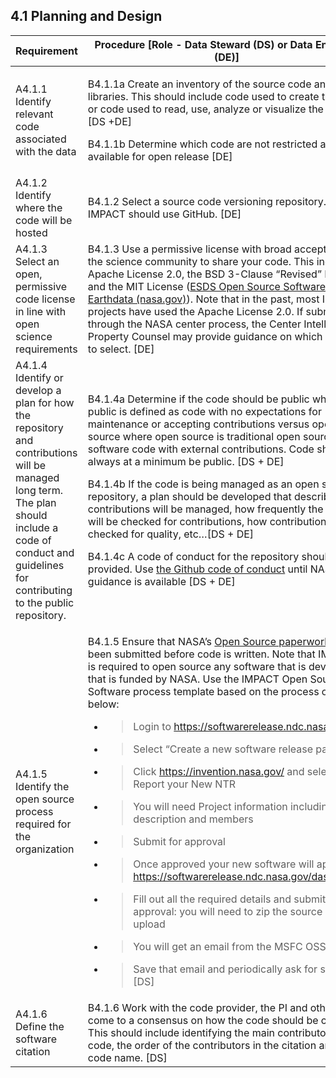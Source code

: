 **4.1 Planning and Design**
-----------------------

<table>
<thead>
<tr class="header">
<th><strong>Requirement</strong></th>
<th><strong>Procedure</strong> [Role - Data Steward (DS) or Data Engineer (DE)]</th>
</tr>
</thead>
<tbody>
<tr class="odd">
<td>A4.1.1 Identify relevant code associated with the data</td>
<td><p>B4.1.1a Create an inventory of the source code and/or libraries. This should include code used to create the data or code used to read, use, analyze or visualize the data. [DS +DE]</p>
<p>B4.1.1b Determine which code are not restricted and are available for open release [DE]</p></td>
</tr>
<tr class="even">
<td>A4.1.2 Identify where the code will be hosted</td>
<td>B4.1.2 Select a source code versioning repository. IMPACT should use GitHub. [DE]</td>
</tr>
<tr class="odd">
<td>A4.1.3 Select an open, permissive code license in line with open science requirements</td>
<td>B4.1.3 Use a permissive license with broad acceptance in the science community to share your code. This includes Apache License 2.0, the BSD 3-Clause “Revised” License, and the MIT License (<a href="https://www.earthdata.nasa.gov/engage/open-data-services-and-software/esds-open-source-policy"><span class="underline">ESDS Open Source Software Policy | Earthdata (nasa.gov)</span></a>). Note that in the past, most IMPACT projects have used the Apache License 2.0. If submitting through the NASA center process, the Center Intellectual Property Counsel may provide guidance on which license to select. [DE]</td>
</tr>
<tr class="even">
<td>A4.1.4 Identify or develop a plan for how the repository and contributions will be managed long term. The plan should include a code of conduct and guidelines for contributing to the public repository.</td>
<td><p>B4.1.4a Determine if the code should be public where public is defined as code with no expectations for maintenance or accepting contributions versus open source where open source is traditional open source software code with external contributions. Code should always at a minimum be public. [DS + DE]</p>
<p>B4.1.4b If the code is being managed as an open source repository, a plan should be developed that describes how contributions will be managed, how frequently the repo will be checked for contributions, how contributions will be checked for quality, etc…[DS + DE]</p>
<p>B4.1.4c A code of conduct for the repository should be provided. Use <a href="https://docs.github.com/en/site-policy/github-terms/github-community-code-of-conduct"><span class="underline">the Github code of conduct</span></a> until NASA SMD guidance is available [DS + DE]</p></td>
</tr>
<tr class="odd">
<td>A4.1.5 Identify the open source process required for the organization</td>
<td><p>B4.1.5 Ensure that NASA’s <a href="https://code.nasa.gov/#/guide"><span class="underline">Open Source paperwork</span></a> has been submitted before code is written. Note that IMPACT is required to open source any software that is developed that is funded by NASA. Use the IMPACT Open Source Software process template based on the process outlined below:</p>
<ul>
<li><blockquote>
<p>Login to <a href="https://softwarerelease.ndc.nasa.gov/"><span class="underline">https://softwarerelease.ndc.nasa.gov/</span></a></p>
</blockquote></li>
<li><blockquote>
<p>Select “Create a new software release package”</p>
</blockquote></li>
<li><blockquote>
<p>Click <a href="https://invention.nasa.gov/"><span class="underline">https://invention.nasa.gov/</span></a> and select Report your New NTR</p>
</blockquote></li>
<li><blockquote>
<p>You will need Project information including a description and members</p>
</blockquote></li>
<li><blockquote>
<p>Submit for approval</p>
</blockquote></li>
<li><blockquote>
<p>Once approved your new software will appear in <a href="https://softwarerelease.ndc.nasa.gov/dashboard/"><span class="underline">https://softwarerelease.ndc.nasa.gov/dashboard/</span></a></p>
</blockquote></li>
<li><blockquote>
<p>Fill out all the required details and submit for approval: you will need to zip the source code to upload</p>
</blockquote></li>
<li><blockquote>
<p>You will get an email from the MSFC OSS group</p>
</blockquote></li>
<li><blockquote>
<p>Save that email and periodically ask for status [DS]</p>
</blockquote></li>
</ul></td>
</tr>
<tr class="even">
<td>A4.1.6 Define the software citation</td>
<td>B4.1.6 Work with the code provider, the PI and others to come to a consensus on how the code should be cited. This should include identifying the main contributors to the code, the order of the contributors in the citation and the code name. [DS]</td>
</tr>
</tbody>
</table>
